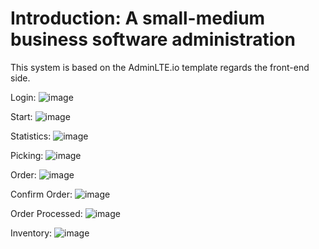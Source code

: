 
Introduction: A small-medium business software administration
============
This system is based on the AdminLTE.io template regards the front-end side.

Login:
![image](https://github.com/eVeR9/bglam-admin/assets/69314655/d3e7ce15-fc8a-406a-88d7-255043a7824f)

Start:
![image](https://github.com/eVeR9/bglam-admin/assets/69314655/cd4516b2-c11f-40a4-a3d9-6ebf782a7f76)

Statistics:
![image](https://github.com/eVeR9/bglam-admin/assets/69314655/a2583517-e707-40d9-8ab6-9092ef084c34)

Picking:
![image](https://github.com/eVeR9/bglam-admin/assets/69314655/506f49b6-632f-4369-a05c-876854b4278e)

Order:
![image](https://github.com/eVeR9/bglam-admin/assets/69314655/bd8cf50f-2c93-4d77-903b-1f544bc89707)

Confirm Order:
![image](https://github.com/eVeR9/bglam-admin/assets/69314655/20548df7-5ebd-488a-9b07-971472ccaf2a)

Order Processed:
![image](https://github.com/eVeR9/bglam-admin/assets/69314655/e28f2b10-3cbb-4ef5-b9ad-1f875220962d)

Inventory:
![image](https://github.com/eVeR9/bglam-admin/assets/69314655/918dcc65-1e8a-4b9f-8998-f426157c8457)



